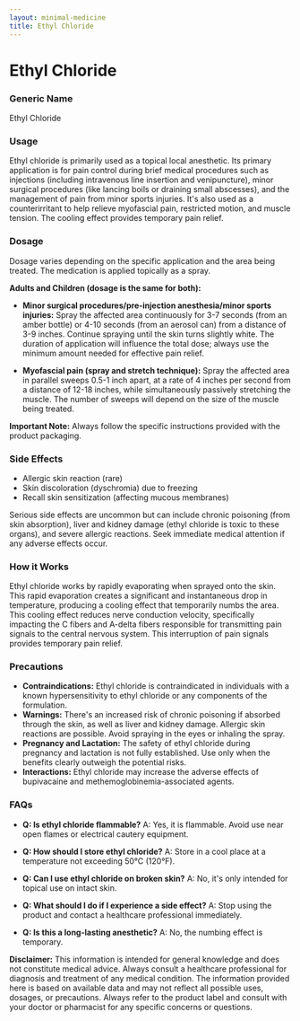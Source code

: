 ```yaml
---
layout: minimal-medicine
title: Ethyl Chloride
---
```


# Ethyl Chloride
### Generic Name
Ethyl Chloride

### Usage
Ethyl chloride is primarily used as a topical local anesthetic.  Its primary application is for pain control during brief medical procedures such as injections (including intravenous line insertion and venipuncture), minor surgical procedures (like lancing boils or draining small abscesses), and the management of pain from minor sports injuries.  It's also used as a counterirritant to help relieve myofascial pain, restricted motion, and muscle tension.  The cooling effect provides temporary pain relief.

### Dosage
Dosage varies depending on the specific application and the area being treated.  The medication is applied topically as a spray.

**Adults and Children (dosage is the same for both):**

* **Minor surgical procedures/pre-injection anesthesia/minor sports injuries:** Spray the affected area continuously for 3-7 seconds (from an amber bottle) or 4-10 seconds (from an aerosol can) from a distance of 3-9 inches. Continue spraying until the skin turns slightly white.  The duration of application will influence the total dose; always use the minimum amount needed for effective pain relief.

* **Myofascial pain (spray and stretch technique):** Spray the affected area in parallel sweeps 0.5-1 inch apart, at a rate of 4 inches per second from a distance of 12-18 inches, while simultaneously passively stretching the muscle. The number of sweeps will depend on the size of the muscle being treated.

**Important Note:**  Always follow the specific instructions provided with the product packaging.


### Side Effects
* Allergic skin reaction (rare)
* Skin discoloration (dyschromia) due to freezing
* Recall skin sensitization (affecting mucous membranes)

Serious side effects are uncommon but can include chronic poisoning (from skin absorption), liver and kidney damage (ethyl chloride is toxic to these organs), and severe allergic reactions.  Seek immediate medical attention if any adverse effects occur.

### How it Works
Ethyl chloride works by rapidly evaporating when sprayed onto the skin. This rapid evaporation creates a significant and instantaneous drop in temperature, producing a cooling effect that temporarily numbs the area. This cooling effect reduces nerve conduction velocity, specifically impacting the C fibers and A-delta fibers responsible for transmitting pain signals to the central nervous system.  This interruption of pain signals provides temporary pain relief.

### Precautions
* **Contraindications:** Ethyl chloride is contraindicated in individuals with a known hypersensitivity to ethyl chloride or any components of the formulation.
* **Warnings:**  There's an increased risk of chronic poisoning if absorbed through the skin, as well as liver and kidney damage.  Allergic skin reactions are possible.  Avoid spraying in the eyes or inhaling the spray.
* **Pregnancy and Lactation:** The safety of ethyl chloride during pregnancy and lactation is not fully established. Use only when the benefits clearly outweigh the potential risks.
* **Interactions:** Ethyl chloride may increase the adverse effects of bupivacaine and methemoglobinemia-associated agents.

### FAQs

* **Q: Is ethyl chloride flammable?**  A: Yes, it is flammable. Avoid use near open flames or electrical cautery equipment.

* **Q: How should I store ethyl chloride?** A: Store in a cool place at a temperature not exceeding 50°C (120°F).

* **Q: Can I use ethyl chloride on broken skin?** A: No, it's only intended for topical use on intact skin.

* **Q: What should I do if I experience a side effect?** A: Stop using the product and contact a healthcare professional immediately.

* **Q: Is this a long-lasting anesthetic?** A: No, the numbing effect is temporary.


**Disclaimer:** This information is intended for general knowledge and does not constitute medical advice. Always consult a healthcare professional for diagnosis and treatment of any medical condition.  The information provided here is based on available data and may not reflect all possible uses, dosages, or precautions. Always refer to the product label and consult with your doctor or pharmacist for any specific concerns or questions.
